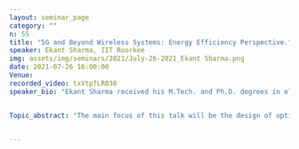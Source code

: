 ```yaml
---
layout: seminar_page
category: ""
n: 55
title: "5G and Beyond Wireless Systems: Energy Efficiency Perspective."
speaker: Ekant Sharma, IIT Roorkee
img: assets/img/seminars/2021/July-26-2021_Ekant Sharma.png
date: 2021-07-26 16:00:00 
Venue: 
recorded_video: txVtpfLR030
speaker_bio: "Ekant Sharma received his M.Tech. and Ph.D. degrees in electrical engineering from the Signal Processing, Communication and Networks Group, Department of Electrical Engineering, Indian Institute of Technology Kanpur, India, in May 2011 and May 2020, respectively. From 2011 to 2012, he was with the IBM-Indian Software Lab and worked as an Associate Software Engineer. From August 2019 to January 2021, he worked at 5G Testbed Lab, Indian Institute of Technology Kanpur where he designed base station hardware and software algorithms for 5G NR. He is currently working as an Assistant Professor at the Indian Institute of Technology Roorkee. His Ph.D. thesis received an outstanding thesis award and it was also chosen for the category: SPCOM Best Doctoral Dissertation—Honourable Mention at IEEE SPCOM conference. His research interests are within the areas of wireless communications systems, with a special focus on 5G and beyond wireless systems, energy efficiency, and optimization."


Topic_abstract: "The main focus of this talk will be the design of optimization algorithms for next-generation wireless communication systems, that can provide multi-gigabit data rates and can improve energy consumption and spectrum utilization by orders of magnitude. Several key technologies have emerged in the recent past to make this vision feasible, including full-duplex cooperative wireless communication methods, intelligent reflecting surfaces, cell-free (cloud radio) networks, and non-orthogonal multiple access technologies, among others. Billions of subscribers around the world depend on their mobile phones for their professional and private lives. This, however, comes at the cost of increasing energy consumption. EE metric, which relies on the Pareto-optimality between throughput and energy consumption, has recently drawn attention as a useful performance measure. Motivated by the need to save energy, we will discuss about some energy"


---
```


